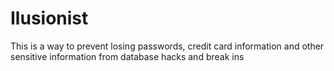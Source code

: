Ilusionist
==========

This is a way to prevent losing passwords, credit card information and other sensitive information from database hacks and break ins
